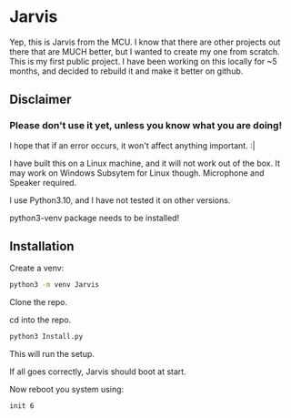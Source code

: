 # Jarvis 

Yep, this is Jarvis from the MCU.
I know that there are other projects out there that are MUCH better, but I wanted to create my one from scratch.
This is my first public project. I have been working on this locally for ~5 months, and decided to rebuild it and make it better on github. 

## Disclaimer

### Please don't use it yet, unless you know what you are doing!

I hope that if an error occurs, it won't affect anything important. :|

I have built this on a Linux machine, and it will not work out of the box.
It may work on Windows Subsytem for Linux though.
Microphone and Speaker required.

I use Python3.10, and I have not tested it on other versions.

python3-venv package needs to be installed!

## Installation
Create a venv:

``` sh
python3 -m venv Jarvis
```

Clone the repo.

cd into the repo.

``` sh
python3 Install.py
```
This will run the setup.

If all goes correctly, Jarvis should boot at start.

Now reboot you system using:

``` sh
init 6
```



